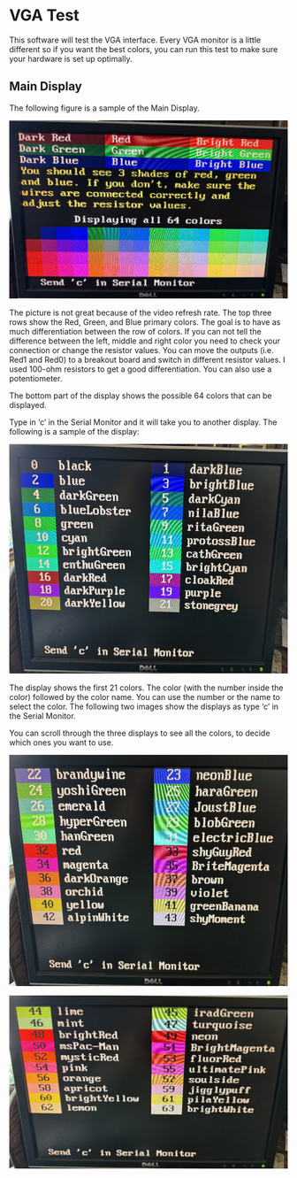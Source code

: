 # VGA Test

This software will test the VGA interface. Every VGA monitor is a little
different so if you want the best colors, you can run this test to make
sure your hardware is set up optimally.

## Main Display

The following figure is a sample of the Main Display.

![](media/image1.jpeg)

The picture is not great because of the video refresh rate. The top
three rows show the Red, Green, and Blue primary colors. The goal is to
have as much differentiation between the row of colors. If you can not
tell the difference between the left, middle and right color you need to
check your connection or change the resistor values. You can move the
outputs (i.e. Red1 and Red0) to a breakout board and switch in different
resistor values. I used 100-ohm resistors to get a good differentiation.
You can also use a potentiometer.

The bottom part of the display shows the possible 64 colors that can be
displayed.

Type in ‘c’ in the Serial Monitor and it will take you to another
display. The following is a sample of the display:

<img src="./media/image2.jpeg" style="width:7in;height:4.32222in" />

The display shows the first 21 colors. The color (with the number inside
the color) followed by the color name. You can use the number or the
name to select the color. The following two images show the displays as
type ‘c’ in the Serial Monitor.

You can scroll through the three displays to see all the colors, to
decide which ones you want to use.

<img src="./media/image3.jpeg" style="width:7in;height:4.35417in" />

![](media/image4.jpeg)
